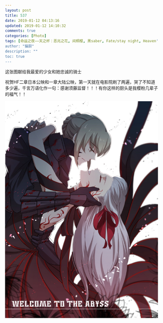 ```yaml
---
layout: post
title: 537
date: 2019-01-12 04:13:16
updated: 2019-01-12 14:10:32
comments: true
categories: [Photo]
tags: [命运之夜——天之杯：恶兆之花, 间桐樱, 黑saber, Fate/stay night, Heaven's Feel]
author: "猫厨"
description: ""
toc: true
---
```


<p>这张图献给我最爱的少女和她忠诚的骑士<br /></p> 
<p>祝贺HF二章日本公映和一章大陆公映，第一天就在电影院刷了两遍，哭了不知道多少遍，千言万语化作一句：感谢须藤监督！！！有你这样的厨头是我樱粉几辈子的福气！！<br /></p>

![](https://raw.githubusercontent.com/alicewish/meowchain247/master/img_cVZNdzJtQk9JV2ZqMS85MVBVS1R5UXptTHB0RDJpbGVVWnczWmxCWUhwcUNUK3pXOCtmM2FBPT0.jpg)